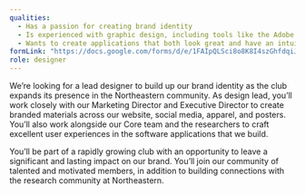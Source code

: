```yaml
---
qualities:
  - Has a passion for creating brand identity
  - Is experienced with graphic design, including tools like the Adobe suite, Figma, etc.
  - Wants to create applications that both look great and have an intuitive user experience
formLink: "https://docs.google.com/forms/d/e/1FAIpQLSci8o8K8I4szGhfdqiJ5sAfB9NHgdv6JGixMNy7lV9aW0EjqA/viewform?usp=sf_link"
role: designer
---
```


We’re looking for a lead designer to build up our brand identity as the club expands its presence in the Northeastern community. As design lead, you’ll work closely with our Marketing Director and Executive Director to create branded materials across our website, social media, apparel, and posters. You’ll also work alongside our Core team and the researchers to craft excellent user experiences in the software applications that we build. 

You’ll be part of a rapidly growing club with an opportunity to leave a significant and lasting impact on our brand. You’ll join our community of talented and motivated members, in addition to building connections with the research community at Northeastern.
